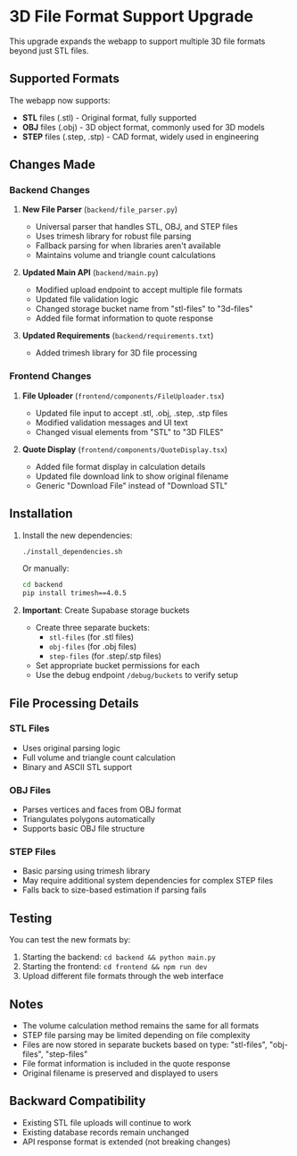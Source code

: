 # 3D File Format Support Upgrade

This upgrade expands the webapp to support multiple 3D file formats beyond just STL files.

## Supported Formats

The webapp now supports:
- **STL** files (.stl) - Original format, fully supported
- **OBJ** files (.obj) - 3D object format, commonly used for 3D models
- **STEP** files (.step, .stp) - CAD format, widely used in engineering

## Changes Made

### Backend Changes
1. **New File Parser** (`backend/file_parser.py`)
   - Universal parser that handles STL, OBJ, and STEP files
   - Uses trimesh library for robust file parsing
   - Fallback parsing for when libraries aren't available
   - Maintains volume and triangle count calculations

2. **Updated Main API** (`backend/main.py`)
   - Modified upload endpoint to accept multiple file formats
   - Updated file validation logic
   - Changed storage bucket name from "stl-files" to "3d-files"
   - Added file format information to quote response

3. **Updated Requirements** (`backend/requirements.txt`)
   - Added trimesh library for 3D file processing

### Frontend Changes
1. **File Uploader** (`frontend/components/FileUploader.tsx`)
   - Updated file input to accept .stl, .obj, .step, .stp files
   - Modified validation messages and UI text
   - Changed visual elements from "STL" to "3D FILES"

2. **Quote Display** (`frontend/components/QuoteDisplay.tsx`)
   - Added file format display in calculation details
   - Updated file download link to show original filename
   - Generic "Download File" instead of "Download STL"

## Installation

1. Install the new dependencies:
   ```bash
   ./install_dependencies.sh
   ```
   
   Or manually:
   ```bash
   cd backend
   pip install trimesh==4.0.5
   ```

2. **Important**: Create Supabase storage buckets
   - Create three separate buckets:
     - `stl-files` (for .stl files)
     - `obj-files` (for .obj files)  
     - `step-files` (for .step/.stp files)
   - Set appropriate bucket permissions for each
   - Use the debug endpoint `/debug/buckets` to verify setup

## File Processing Details

### STL Files
- Uses original parsing logic
- Full volume and triangle count calculation
- Binary and ASCII STL support

### OBJ Files
- Parses vertices and faces from OBJ format
- Triangulates polygons automatically
- Supports basic OBJ file structure

### STEP Files
- Basic parsing using trimesh library
- May require additional system dependencies for complex STEP files
- Falls back to size-based estimation if parsing fails

## Testing

You can test the new formats by:
1. Starting the backend: `cd backend && python main.py`
2. Starting the frontend: `cd frontend && npm run dev`
3. Upload different file formats through the web interface

## Notes

- The volume calculation method remains the same for all formats
- STEP file parsing may be limited depending on file complexity
- Files are now stored in separate buckets based on type: "stl-files", "obj-files", "step-files"
- File format information is included in the quote response
- Original filename is preserved and displayed to users

## Backward Compatibility

- Existing STL file uploads will continue to work
- Existing database records remain unchanged
- API response format is extended (not breaking changes) 
